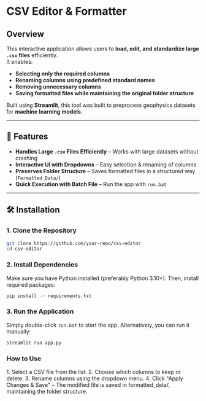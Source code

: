 # CSV Editor & Formatter

## Overview
This interactive application allows users to **load, edit, and standardize large `.csv` files** efficiently.  
It enables:
- **Selecting only the required columns**
- **Renaming columns using predefined standard names**
- **Removing unnecessary columns**
- **Saving formatted files while maintaining the original folder structure**

Built using **Streamlit**, this tool was built to preprocess geophysics datasets for **machine learning models**.

---

## 🚀 Features
- **Handles Large `.csv` Files Efficiently** – Works with large datasets without crashing  
- **Interactive UI with Dropdowns** – Easy selection & renaming of columns  
- **Preserves Folder Structure** – Saves formatted files in a structured way (`Formatted_Data/`)  
- **Quick Execution with Batch File** – Run the app with `run.bat`  

---

## 🛠 Installation

### **1️. Clone the Repository**
```bash
git clone https://github.com/your-repo/csv-editor
cd csv-editor
```

### **2. Install Dependencies**
Make sure you have Python installed (preferably Python 3.10+).
Then, install required packages:
```bash
pip install -r requirements.txt
```
### **3. Run the Application**
Simply double-click `run.bat` to start the app.
Alternatively, you can run it manually:
```bash
streamlit run app.py
```

### How to Use
1️. Select a CSV file from the list.
2️. Choose which columns to keep or delete.
3️. Rename columns using the dropdown menu.
4️. Click "Apply Changes & Save" – The modified file is saved in formatted_data/, maintaining the folder structure.
